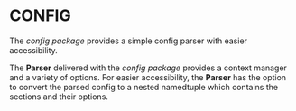 # CONFIG
The *config package* provides a simple config parser with easier
 accessibility.

The **Parser** delivered with the *config package* provides a context manager
and a variety of options. For easier accessibility, the **Parser** has the
option to convert the parsed config to a nested namedtuple which contains the 
sections and their options.
